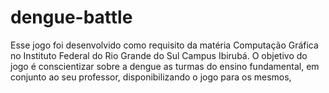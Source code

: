 # dengue-battle

Esse jogo foi desenvolvido como requisito da matéria Computação Gráfica no Instituto Federal do Rio Grande do Sul Campus Ibirubá. 
O objetivo do jogo é conscientizar sobre a dengue as turmas do ensino fundamental, em conjunto ao seu professor, disponibilizando o jogo para os mesmos, 
